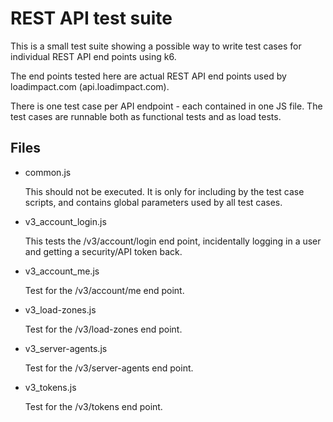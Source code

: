 REST API test suite
===================

This is a small test suite showing a possible way to write test cases for individual REST API
end points using k6. 

The end points tested here are actual REST API end points used by loadimpact.com (api.loadimpact.com).

There is one test case per API endpoint - each contained in one JS file. The test cases are runnable 
both as functional tests and as load tests. 


Files
-----

* common.js
  
  This should not be executed. It is only for including by the test case scripts, and contains global parameters used by all test cases.
  
* v3_account_login.js

  This tests the /v3/account/login end point, incidentally logging in a user and getting a security/API token back.
  
* v3_account_me.js

  Test for the /v3/account/me end point.

* v3_load-zones.js

  Test for the /v3/load-zones end point.

* v3_server-agents.js

  Test for the /v3/server-agents end point.

* v3_tokens.js

  Test for the /v3/tokens end point.

